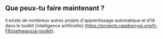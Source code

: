 ## Que peux-tu faire maintenant ?

Il existe de nombreux autres projets d'apprentissage automatique et d'IA dans le toolkit [intelligence artificielle] (https://projects.raspberrypi.org/fr-FR/pathways/ai-toolkit).